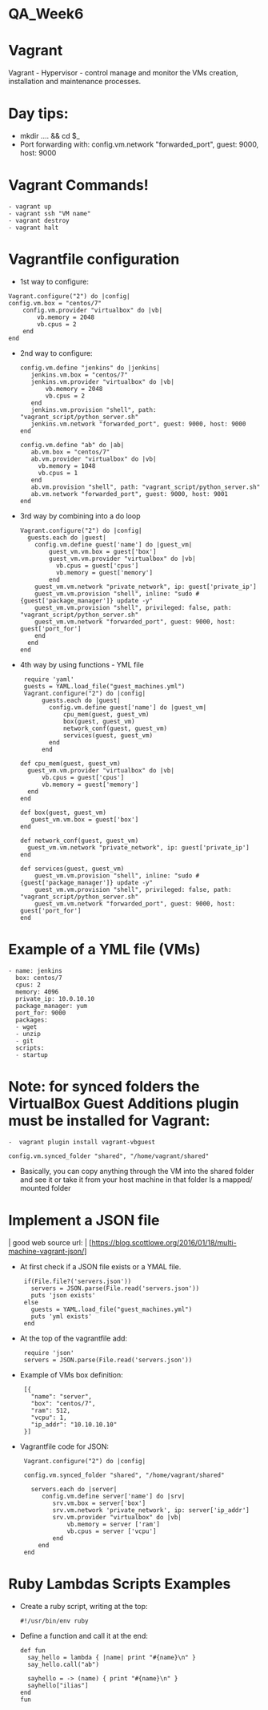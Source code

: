 # QA_Week6

# Vagrant

Vagrant - Hypervisor - control manage and monitor the VMs creation, installation and maintenance processes.
#   Day tips:

  - mkdir .... && cd $_
  - Port forwarding with: config.vm.network "forwarded_port", guest: 9000, host: 9000

# Vagrant Commands!
    - vagrant up
    - vagrant ssh "VM name"
    - vagrant destroy
    - vagrant halt

# Vagrantfile configuration

  -  1st way to configure:
            
    Vagrant.configure("2") do |config|
    config.vm.box = "centos/7"
        config.vm.provider "virtualbox" do |vb|
            vb.memory = 2048
            vb.cpus = 2
        end
    end

 - 2nd way to configure:
                
       config.vm.define "jenkins" do |jenkins|
          jenkins.vm.box = "centos/7"
          jenkins.vm.provider "virtualbox" do |vb|
              vb.memory = 2048
              vb.cpus = 2
          end
          jenkins.vm.provision "shell", path: "vagrant_script/python_server.sh"
          jenkins.vm.network "forwarded_port", guest: 9000, host: 9000
       end
        
       config.vm.define "ab" do |ab|
          ab.vm.box = "centos/7"
          ab.vm.provider "virtualbox" do |vb|
            vb.memory = 1048
            vb.cpus = 1
          end
          ab.vm.provision "shell", path: "vagrant_script/python_server.sh"
          ab.vm.network "forwarded_port", guest: 9000, host: 9001
       end
 
  - 3rd way by combining into a do loop
  
        Vagrant.configure("2") do |config|
          guests.each do |guest|
            config.vm.define guest['name'] do |guest_vm|
                guest_vm.vm.box = guest['box']
                guest_vm.vm.provider "virtualbox" do |vb|
                  vb.cpus = guest['cpus']
                  vb.memory = guest['memory']
                end
            guest_vm.vm.network "private_network", ip: guest['private_ip']
            guest_vm.vm.provision "shell", inline: "sudo #{guest['package_manager']} update -y"
            guest_vm.vm.provision "shell", privileged: false, path: "vagrant_script/python_server.sh"
            guest_vm.vm.network "forwarded_port", guest: 9000, host: guest['port_for']
            end
          end
        end

  - 4th way by using functions - YML file
        
         require 'yaml'
         guests = YAML.load_file("guest_machines.yml")
         Vagrant.configure("2") do |config|
              guests.each do |guest|
                config.vm.define guest['name'] do |guest_vm|
                    cpu_mem(guest, guest_vm)
                    box(guest, guest_vm)
                    network_conf(guest, guest_vm)
                    services(guest, guest_vm)
                end
              end
    
        def cpu_mem(guest, guest_vm)
          guest_vm.vm.provider "virtualbox" do |vb|
              vb.cpus = guest['cpus']
              vb.memory = guest['memory']
          end
        end
     
        def box(guest, guest_vm)
           guest_vm.vm.box = guest['box']
        end
  
        def network_conf(guest, guest_vm)
          guest_vm.vm.network "private_network", ip: guest['private_ip']
        end
        
        def services(guest, guest_vm)
            guest_vm.vm.provision "shell", inline: "sudo #{guest['package_manager']} update -y"
            guest_vm.vm.provision "shell", privileged: false, path: "vagrant_script/python_server.sh"
            guest_vm.vm.network "forwarded_port", guest: 9000, host: guest['port_for']
        end

# Example of a YML file (VMs)

    - name: jenkins
      box: centos/7
      cpus: 2
      memory: 4096 
      private_ip: 10.0.10.10
      package_manager: yum
      port_for: 9000
      packages:
      - wget
      - unzip
      - git
      scripts:
      - startup
      
 # Note: for synced folders the VirtualBox Guest Additions plugin must be installed for Vagrant:  
 
    -  vagrant plugin install vagrant-vbguest
    
    config.vm.synced_folder "shared", "/home/vagrant/shared"
    
- Basically, you can copy anything through the VM into the shared folder and see it or take it from
your host machine in that folder
Is a mapped/ mounted folder

# Implement a JSON file

| good web source url: | [https://blog.scottlowe.org/2016/01/18/multi-machine-vagrant-json/]

 - At first check if a JSON file exists or a YMAL file.
 
        if(File.file?('servers.json'))
          servers = JSON.parse(File.read('servers.json'))
          puts 'json exists'
        else
          guests = YAML.load_file("guest_machines.yml")
          puts 'yml exists'
        end
        
        
  -  At the top of the vagrantfile add:
       
          require 'json'
          servers = JSON.parse(File.read('servers.json'))

 - Example of VMs box definition:
     
        [{
          "name": "server",
          "box": "centos/7",
          "ram": 512,
          "vcpu": 1,
          "ip_addr": "10.10.10.10"
        }]
        
 - Vagrantfile code for JSON:
 
        Vagrant.configure("2") do |config|

        config.vm.synced_folder "shared", "/home/vagrant/shared"

          servers.each do |server|
             config.vm.define server['name'] do |srv|
                srv.vm.box = server['box']
                srv.vm.network 'private_network', ip: server['ip_addr']
                srv.vm.provider "virtualbox" do |vb|
                    vb.memory = server ['ram']
                    vb.cpus = server ['vcpu']
                end
            end
        end

# Ruby Lambdas Scripts Examples

- Create a ruby script, writing at the top:

      #!/usr/bin/env ruby
   
- Define a function and call it at the end:

      def fun
        say_hello = lambda { |name| print "#{name}\n" }
        say_hello.call("ab")
        
        sayhello = -> (name) { print "#{name}\n" }
        sayhello["ilias"]
      end
      fun
